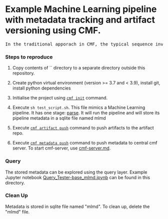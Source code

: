 # Example Machine Learning pipeline with metadata tracking and artifact versioning using CMF.
<pre>
In the traditional apporach in CMF, the typical sequence involves the initialization of the Cmf class, the creation of a context (analogous to a stage in Machine Learning), and the creation an execution before logging datasets, models, or metrics. However, CMF provides a streamlined feature wherein users have the flexibility to log datasets, models, and metrics without the explicit requirement ofcreating a context and an execution. This capability simplifies the logging process and enhances the user experience, allowing for more efficient and concise interactions with the framework.
</pre>

### Steps to reproduce

1. Copy contents of `` directory to a separate directory outside this repository.

2. Create python virtual environment (version >= 3.7 and < 3.9), install git, install python dependencies

3. Initialise the project using [`cmf init`](./../../docs/cmf_client/cmf_client.md#cmf-init) command.

4. Execute `sh test_script.sh`. This file mimics a Machine Learning pipeline. It has one stage: 
   [parse](./src/parse.py). It will run the pipeline and will store its pipeline metadata in a sqlite file named mlmd
   
5. Execute [`cmf artifact push`](./../../docs/cmf_client/cmf_client.md#cmf-artifact) command to push artifacts to the artifact repo.

6. Execute [`cmf metadata push`](./../../docs/cmf_client/cmf_client.md#cmf-metadata) command to push metadata to central cmf server. To start cmf-server, use [cmf-server.md](./../../docs/cmf_server/cmf-server.md).


### Query 
The stored metadata can be explored using the query layer. Example Jupyter notebook 
[Query_Tester-base_mlmd.ipynb](./Query_Tester-base_mlmd.ipynb) can be found in this directory.

### Clean Up 
Metadata is stored in sqlite file named "mlmd". To clean up, delete the "mlmd" file.
